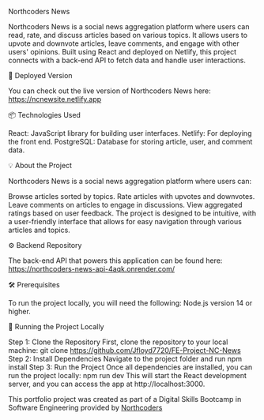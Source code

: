 Northcoders News

Northcoders News is a social news aggregation platform where users can read, rate, and discuss articles based on various topics. It allows users to upvote and downvote articles, leave comments, and engage with other users' opinions. Built using React and deployed on Netlify, this project connects with a back-end API to fetch data and handle user interactions.

🔗 Deployed Version

You can check out the live version of Northcoders News here:
https://ncnewsite.netlify.app

📦 Technologies Used

React: JavaScript library for building user interfaces.
Netlify: For deploying the front end.
PostgreSQL: Database for storing article, user, and comment data.

💡 About the Project

Northcoders News is a social news aggregation platform where users can:

Browse articles sorted by topics.
Rate articles with upvotes and downvotes.
Leave comments on articles to engage in discussions.
View aggregated ratings based on user feedback.
The project is designed to be intuitive, with a user-friendly interface that allows for easy navigation through various articles and topics.

⚙️ Backend Repository

The back-end API that powers this application can be found here:
https://northcoders-news-api-4aqk.onrender.com/

🛠️ Prerequisites

To run the project locally, you will need the following:
Node.js version 14 or higher.

🚀 Running the Project Locally

Step 1: Clone the Repository
First, clone the repository to your local machine:
git clone https://github.com/Jfloyd7720/FE-Project-NC-News
Step 2: Install Dependencies
Navigate to the project folder and run npm install
Step 3: Run the Project
Once all dependencies are installed, you can run the project locally: npm run dev
This will start the React development server, and you can access the app at http://localhost:3000.

This portfolio project was created as part of a Digital Skills Bootcamp in Software Engineering provided by [Northcoders](https://northcoders.com/)
